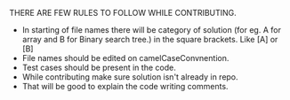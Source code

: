 THERE ARE FEW RULES TO FOLLOW WHILE CONTRIBUTING.

* In starting of file names there will be category of solution (for eg. A for array and B for Binary search tree.) in the square brackets. Like [A] or [B]
* File names should be edited on camelCaseConvnention.
* Test cases should be present in the code.
* While contributing make sure solution isn't already in repo.
* That will be good to explain the code writing comments.
